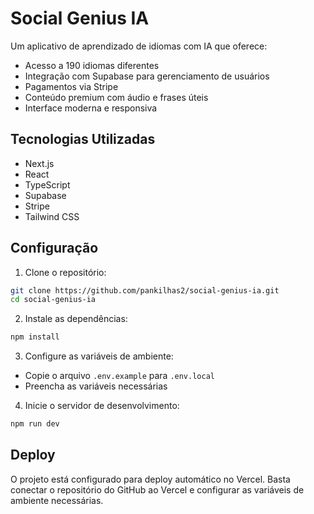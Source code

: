 # Social Genius IA

Um aplicativo de aprendizado de idiomas com IA que oferece:
- Acesso a 190 idiomas diferentes
- Integração com Supabase para gerenciamento de usuários
- Pagamentos via Stripe
- Conteúdo premium com áudio e frases úteis
- Interface moderna e responsiva

## Tecnologias Utilizadas

- Next.js
- React
- TypeScript
- Supabase
- Stripe
- Tailwind CSS

## Configuração

1. Clone o repositório:
```bash
git clone https://github.com/pankilhas2/social-genius-ia.git
cd social-genius-ia
```

2. Instale as dependências:
```bash
npm install
```

3. Configure as variáveis de ambiente:
- Copie o arquivo `.env.example` para `.env.local`
- Preencha as variáveis necessárias

4. Inicie o servidor de desenvolvimento:
```bash
npm run dev
```

## Deploy

O projeto está configurado para deploy automático no Vercel. Basta conectar o repositório do GitHub ao Vercel e configurar as variáveis de ambiente necessárias.
